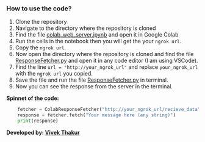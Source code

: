 ### How to use the code?
1. Clone the repository
2. Navigate to the directory where the repository is cloned
3. Find the file [colab_web_server.ipynb](./Colab%20Notebook/colab_web_server.ipynb) and open it in Google Colab
4. Run the cells in the notebook then you will get the your `ngrok url`.
5. Copy the `ngrok url`.
6. Now open the directory where the repository is cloned and find the file [ResponseFetcher.py](./ResponseFetcher.py) and open it in any code editor (I am using VSCode).
7. Find the line `url = "http://your_ngrok_url"` and replace `your_ngrok_url` with the `ngrok url` you copied.
8. Save the file and run the file [ResponseFetcher.py](./ResponseFetcher.py) in terminal.
9. Now you can see the response from the server in the terminal.

**Spinnet of the code:**
```python
    fetcher = ColabResponseFetcher("http://your_ngrok_url/recieve_data")
    response = fetcher.fetch("Your message here (any string)")
    print(response)
```
**Developed by: [Vivek Thakur](https://github.com/vivek09thakur)**